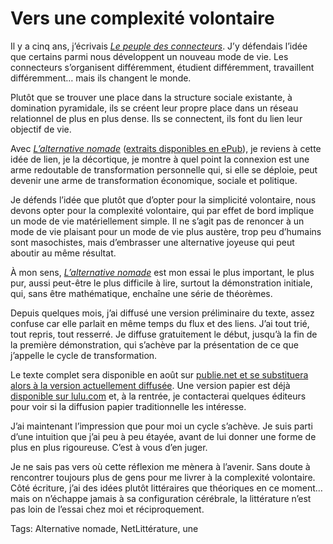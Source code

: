 # Vers une complexité volontaire

Il y a cinq ans, j’écrivais [*Le peuple des connecteurs*](http://blog.tcrouzet.com/le-peuple-des-connecteurs/). J’y défendais l’idée que certains parmi nous développent un nouveau mode de vie. Les connecteurs s’organisent différemment, étudient différemment, travaillent différemment… mais ils changent le monde.<span id="more-18178"></span>

Plutôt que se trouver une place dans la structure sociale existante, à domination pyramidale, ils se créent leur propre place dans un réseau relationnel de plus en plus dense. Ils se connectent, ils font du lien leur objectif de vie.

Avec [*L’alternative nomade*](http://blog.tcrouzet.com/alternative-nomade/) ([extraits disponibles en ePub](http://txt.tcrouzet.com/an20.epub)), je reviens à cette idée de lien, je la décortique, je montre à quel point la connexion est une arme redoutable de transformation personnelle qui, si elle se déploie, peut devenir une arme de transformation économique, sociale et politique.

Je défends l’idée que plutôt que d’opter pour la simplicité volontaire, nous devons opter pour la complexité volontaire, qui par effet de bord implique un mode de vie matériellement simple. Il ne s’agit pas de renoncer à un mode de vie plaisant pour un mode de vie plus austère, trop peu d’humains sont masochistes, mais d’embrasser une alternative joyeuse qui peut aboutir au même résultat.

À mon sens, [*L’alternative nomade*](http://blog.tcrouzet.com/alternative-nomade/) est mon essai le plus important, le plus pur, aussi peut-être le plus difficile à lire, surtout la démonstration initiale, qui, sans être mathématique, enchaîne une série de théorèmes.

Depuis quelques mois, j’ai diffusé une version préliminaire du texte, assez confuse car elle parlait en même temps du flux et des liens. J’ai tout trié, tout repris, tout resserré. Je diffuse gratuitement le début, jusqu’à la fin de la première démonstration, qui s’achève par la présentation de ce que j’appelle le cycle de transformation.

Le texte complet sera disponible en août sur [publie.net et se substituera alors à la version actuellement diffusée](http://www.publie.net/tnc/spip.php?article314). Une version papier est déjà [disponible sur lulu.com](http://www.lulu.com/product/couverture-souple/lalternative-nomade-%28comic%29/12036901) et, à la rentrée, je contacterai quelques éditeurs pour voir si la diffusion papier traditionnelle les intéresse.

J’ai maintenant l’impression que pour moi un cycle s’achève. Je suis parti d’une intuition que j’ai peu à peu étayée, avant de lui donner une forme de plus en plus rigoureuse. C’est à vous d’en juger.

Je ne sais pas vers où cette réflexion me mènera à l’avenir. Sans doute à rencontrer toujours plus de gens pour me livrer à la complexité volontaire. Côté écriture, j’ai des idées plutôt littéraires que théoriques en ce moment… mais on n’échappe jamais à sa configuration cérébrale, la littérature n’est pas loin de l’essai chez moi et réciproquement.

Tags: Alternative nomade, NetLittérature, une